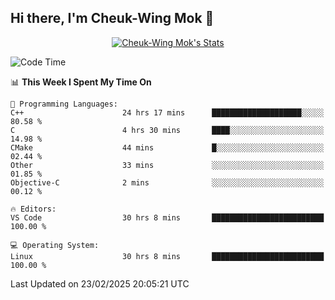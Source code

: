 ## Hi there, I'm Cheuk-Wing Mok 👋

<!--
**mozro0327/mozro0327** is a ✨ _special_ ✨ repository because its `README.md` (this file) appears on your GitHub profile.

Here are some ideas to get you started:

- 🔭 I’m currently working on ...
- 🌱 I’m currently learning ...
- 👯 I’m looking to collaborate on ...
- 🤔 I’m looking for help with ...
- 💬 Ask me about ...
- 📫 How to reach me: ...
- 😄 Pronouns: ...
- ⚡ Fun fact: ...
-->

<p align="center">
  <a href="https://github.com/mozro0327" class="rich-diff-level-one">
    <img src="https://github-readme-stats.vercel.app/api?username=mozro0327&title_color=333&text_color=777" alt="Cheuk-Wing Mok's Stats" >
    <!-- &hide=issues
    <img src="https://github-readme-stats.vercel.app/api?username=mozro0327&hide=issues&title_color=333&text_color=777" alt="Cheuk-Wing Mok's Stats" >
    -->
  </a>
</p>

<!--START_SECTION:waka-->
![Code Time](http://img.shields.io/badge/Code%20Time-3%2C248%20hrs%2045%20mins-blue)

📊 **This Week I Spent My Time On** 

```text
💬 Programming Languages: 
C++                      24 hrs 17 mins      ████████████████████░░░░░   80.58 % 
C                        4 hrs 30 mins       ████░░░░░░░░░░░░░░░░░░░░░   14.98 % 
CMake                    44 mins             █░░░░░░░░░░░░░░░░░░░░░░░░   02.44 % 
Other                    33 mins             ░░░░░░░░░░░░░░░░░░░░░░░░░   01.85 % 
Objective-C              2 mins              ░░░░░░░░░░░░░░░░░░░░░░░░░   00.12 % 

🔥 Editors: 
VS Code                  30 hrs 8 mins       █████████████████████████   100.00 % 

💻 Operating System: 
Linux                    30 hrs 8 mins       █████████████████████████   100.00 % 
```


 Last Updated on 23/02/2025 20:05:21 UTC
<!--END_SECTION:waka-->
